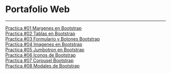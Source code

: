 <h1>Portafolio Web</h1><hr>
<a href="https://bicolorcillo.github.io/practica01.html"> Practica #01 Margenes en Bootstrap </a><br>
<a href="https://bicolorcillo.github.io/practica02.html"> Practica #02 Tablas en Bootstrap </a><br>
<a href="https://bicolorcillo.github.io/practica03.html"> Practica #03 Formulario y Botones Bootstrap</a><br>
<a href="https://bicolorcillo.github.io/practica04.html"> Practica #04 Imagenes en Bootstrap </a><br>
<a href="https://bicolorcillo.github.io/practica05.html"> Practica #05 Jumbotron en Bootstrap </a><br>
<a href="https://bicolorcillo.github.io/practica06.html"> Practica #06 Iconos de Bootstrap </a><br>
<a href="https://bicolorcillo.github.io/practica07.html"> Practica #07 Corousel Bootstrap </a><br>
<a href="https://bicolorcillo.github.io/practica08p.html"> Practica #08 Modales de Bootstrap </a><br>
